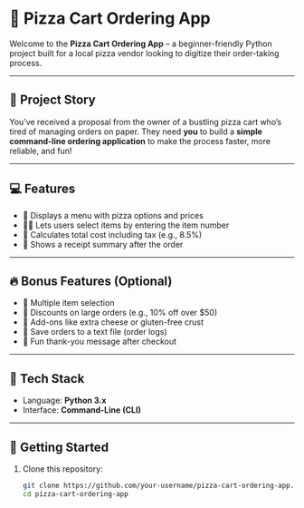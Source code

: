 # 🍕 Pizza Cart Ordering App

Welcome to the **Pizza Cart Ordering App** – a beginner-friendly Python project built for a local pizza vendor looking to digitize their order-taking process.

---

## 📜 Project Story

You’ve received a proposal from the owner of a bustling pizza cart who’s tired of managing orders on paper. They need **you** to build a **simple command-line ordering application** to make the process faster, more reliable, and fun!

---

## 💻 Features

- 🧾 Displays a menu with pizza options and prices  
- 🧑‍🍳 Lets users select items by entering the item number  
- 🧮 Calculates total cost including tax (e.g., 8.5%)  
- 📄 Shows a receipt summary after the order

---

## 🔥 Bonus Features (Optional)

- 🛒 Multiple item selection  
- 💸 Discounts on large orders (e.g., 10% off over $50)  
- 🧀 Add-ons like extra cheese or gluten-free crust  
- 📁 Save orders to a text file (order logs)  
- 🎉 Fun thank-you message after checkout  

---

## 🧰 Tech Stack

- Language: **Python 3.x**  
- Interface: **Command-Line (CLI)**

---

## 🚀 Getting Started

1. Clone this repository:
   ```bash
   git clone https://github.com/your-username/pizza-cart-ordering-app.git
   cd pizza-cart-ordering-app
